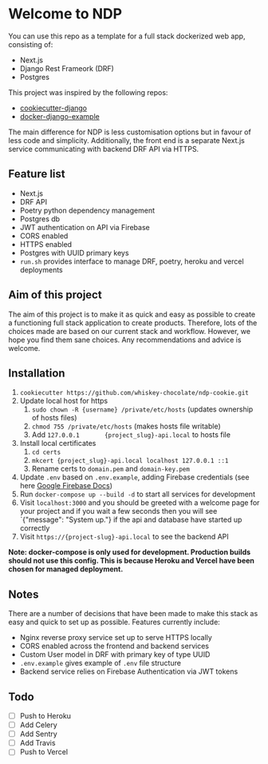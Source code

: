# Welcome to NDP 

You can use this repo as a template for a full stack dockerized web app, consisting of: 
- Next.js 
- Django Rest Frameork (DRF)
- Postgres

This project was inspired by the following repos:
- [cookiecutter-django](https://github.com/cookiecutter/cookiecutter-django)
- [docker-django-example](https://github.com/nickjj/docker-django-example)

The main difference for NDP is less customisation options but in favour of less code and simplicity. Additionally, the front end is a separate Next.js service communicating with backend DRF API via HTTPS.  

## Feature list
- Next.js
- DRF API
- Poetry python dependency management
- Postgres db
- JWT authentication on API via Firebase
- CORS enabled
- HTTPS enabled
- Postgres with UUID primary keys
- `run.sh` provides interface to manage DRF, poetry, heroku and vercel deployments

## Aim of this project

The aim of this project is to make it as quick and easy as possible to create a functioning full stack application to create products. Therefore, lots of the choices made are based on our current stack and workflow. However, we hope you find them sane choices. Any recommendations and advice is welcome. 

## Installation 
1. `cookiecutter https://github.com/whiskey-chocolate/ndp-cookie.git`
2. Update local host for https
   1. `sudo chown -R {username} /private/etc/hosts` (updates ownership of hosts files)
   2. `chmod 755 /private/etc/hosts` (makes hosts file writable)
   3. Add `127.0.0.1       {project_slug}-api.local` to hosts file
3. Install local certificates
   1. `cd certs`
   2. `mkcert {project_slug}-api.local localhost 127.0.0.1 ::1`
   3. Rename certs to `domain.pem` and `domain-key.pem`
4. Update `.env` based on `.env.example`, adding Firebase credentials (see here [Google Firebase Docs](https://firebase.google.com/docs/admin/setup))
5. Run `docker-compose up --build -d` to start all services for development
6. Visit `localhost:3000` and you should be greeted with a welcome page for your project and if you wait a few seconds then you will see `{"message": "System up."} if the api and database have started up correctly
7. Visit `https://{project-slug}-api.local` to see the backend API

**Note: docker-compose is only used for development. Production builds should not use this config. This is because Heroku and Vercel have been chosen for managed deployment.**

## Notes
There are a number of decisions that have been made to make this stack as easy and quick to set up as possible. Features currently include:

- Nginx reverse proxy service set up to serve HTTPS locally
- CORS enabled across the frontend and backend services
- Custom User model in DRF with primary key of type UUID
- `.env.example` gives example of `.env` file structure
- Backend service relies on Firebase Authentication via JWT tokens


## Todo

- [ ] Push to Heroku
- [ ] Add Celery
- [ ] Add Sentry
- [ ] Add Travis
- [ ] Push to Vercel
